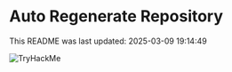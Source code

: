 # Auto Regenerate Repository

This README was last updated: 2025-03-09 19:14:49

 ![TryHackMe](https://tryhackme.com/badge/533634)